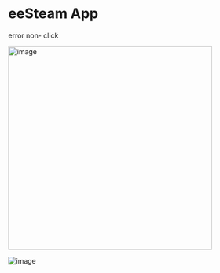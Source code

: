 # eeSteam App


error non- click



<img width="415" alt="image" src="https://github.com/user-attachments/assets/f2032e5f-5715-4987-9844-1b26133cdf7f">

![image](https://github.com/tobony/eesteam-tauri-app/assets/55545136/0fe3184a-ccc8-4578-90e5-ae15964290e6)
